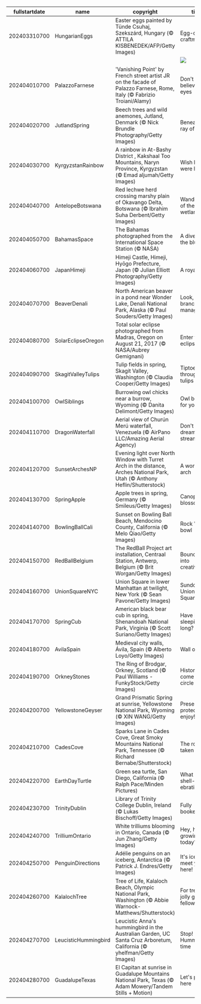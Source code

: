 |fullstartdate|name|copyright|title|image|
|--|--|--|--|--|
202403310700|HungarianEggs|Easter eggs painted by Tünde Csuhaj, Szekszárd, Hungary (© ATTILA KISBENEDEK/AFP/Getty Images)|Egg-cellent craftmanship|![](/en-US/2024/04/202403310700HungarianEggs.jpg)|
||||![](/en-US/2024/04/.jpg)|
202404010700|PalazzoFarnese|'Vanishing Point' by French street artist JR on the facade of Palazzo Farnese, Rome, Italy (© Fabrizio Troiani/Alamy)|Don't believe your eyes|![](/en-US/2024/04/202404010700PalazzoFarnese.jpg)|
202404020700|JutlandSpring|Beech trees and wild anemones, Jutland, Denmark (© Nick Brundle Photography/Getty Images)|Beneath a ray of light|![](/en-US/2024/04/202404020700JutlandSpring.jpg)|
202404030700|KyrgyzstanRainbow|A rainbow in At-Bashy District  , Kakshaal Too Mountains, Naryn Province, Kyrgyzstan (© Emad aljumah/Getty Images)|Wish hue were here|![](/en-US/2024/04/202404030700KyrgyzstanRainbow.jpg)|
202404040700|AntelopeBotswana|Red lechwe herd crossing marshy plain of Okavango Delta, Botswana (© Ibrahim Suha Derbent/Getty Images)|Wanderers of the wetlands|![](/en-US/2024/04/202404040700AntelopeBotswana.jpg)|
202404050700|BahamasSpace|The Bahamas photographed from the International Space Station (© NASA)|A dive into the blue|![](/en-US/2024/04/202404050700BahamasSpace.jpg)|
202404060700|JapanHimeji|Himeji Castle, Himeji, Hyōgo Prefecture, Japan (© Julian Elliott Photography/Getty Images)|A royal view|![](/en-US/2024/04/202404060700JapanHimeji.jpg)|
202404070700|BeaverDenali|North American beaver in a pond near Wonder Lake, Denali National Park, Alaska (© Paul Souders/Getty Images)|Look, I'm a branch manager!|![](/en-US/2024/04/202404070700BeaverDenali.jpg)|
202404080700|SolarEclipseOregon|Total solar eclipse photographed from Madras, Oregon on August 21, 2017 (© NASA/Aubrey Gemignani)|Enter the eclipse|![](/en-US/2024/04/202404080700SolarEclipseOregon.jpg)|
202404090700|SkagitValleyTulips|Tulip fields in spring, Skagit Valley, Washington (© Claudia Cooper/Getty Images)|Tiptoe through the tulips|![](/en-US/2024/04/202404090700SkagitValleyTulips.jpg)|
202404100700|OwlSiblings|Burrowing owl chicks near a burrow, Wyoming (© Danita Delimont/Getty Images)|Owl be there for you!|![](/en-US/2024/04/202404100700OwlSiblings.jpg)|
202404110700|DragonWaterfall|Aerial view of Churún Merú waterfall, Venezuela (© AirPano LLC/Amazing Aerial Agency)|Don't just dream it, stream it!|![](/en-US/2024/04/202404110700DragonWaterfall.jpg)|
202404120700|SunsetArchesNP|Evening light over North Window with Turret Arch in the distance, Arches National Park, Utah (© Anthony Heflin/Shutterstock)|A work of arch|![](/en-US/2024/04/202404120700SunsetArchesNP.jpg)|
202404130700|SpringApple|Apple trees in spring, Germany (© Smileus/Getty Images)|Canopy of blossoms|![](/en-US/2024/04/202404130700SpringApple.jpg)|
202404140700|BowlingBallCali|Sunset on Bowling Ball Beach, Mendocino County, California (© Melo Qiao/Getty Images)|Rock 'n' bowl|![](/en-US/2024/04/202404140700BowlingBallCali.jpg)|
202404150700|RedBallBelgium|The RedBall Project art installation, Centraal Station, Antwerp, Belgium (© Brit Worgan/Getty Images)|Bouncing into creativity|![](/en-US/2024/04/202404150700RedBallBelgium.jpg)|
202404160700|UnionSquareNYC|Union Square in lower Manhattan at twilight, New York (© Sean Pavone/Getty Images)|Sundown on Union Square|![](/en-US/2024/04/202404160700UnionSquareNYC.jpg)|
202404170700|SpringCub|American black bear cub in spring, Shenandoah National Park, Virginia (© Scott Suriano/Getty Images)|Have I been sleeping too long?|![](/en-US/2024/04/202404170700SpringCub.jpg)|
202404180700|AvilaSpain|Medieval city walls, Ávila, Spain (© Alberto Loyo/Getty Images)|Wall of fame|![](/en-US/2024/04/202404180700AvilaSpain.jpg)|
202404190700|OrkneyStones|The Ring of Brodgar, Orkney, Scotland (© Paul Williams - FunkyStock/Getty Images)|History has come full circle|![](/en-US/2024/04/202404190700OrkneyStones.jpg)|
202404200700|YellowstoneGeyser|Grand Prismatic Spring at sunrise, Yellowstone National Park, Wyoming (© XIN WANG/Getty Images)|Preserve, protect, enjoy!|![](/en-US/2024/04/202404200700YellowstoneGeyser.jpg)|
202404210700|CadesCove|Sparks Lane in Cades Cove, Great Smoky Mountains National Park, Tennessee (© Richard Bernabe/Shutterstock)|The road not taken|![](/en-US/2024/04/202404210700CadesCove.jpg)|
202404220700|EarthDayTurtle|Green sea turtle, San Diego, California (© Ralph Pace/Minden Pictures)|What are we shell-ebrating?|![](/en-US/2024/04/202404220700EarthDayTurtle.jpg)|
202404230700|TrinityDublin|Library of Trinity College Dublin, Ireland (© Lukas Bischoff/Getty Images)|Fully booked!|![](/en-US/2024/04/202404230700TrinityDublin.jpg)|
202404240700|TrilliumOntario|White trilliums blooming in Ontario, Canada (© Jun Zhang/Getty Images)|Hey, how's it growing today?|![](/en-US/2024/04/202404240700TrilliumOntario.jpg)|
202404250700|PenguinDirections|Adélie penguins on an iceberg, Antarctica (© Patrick J. Endres/Getty Images)|It's ice to meet you all here!|![](/en-US/2024/04/202404250700PenguinDirections.jpg)|
202404260700|KalalochTree|Tree of Life, Kalaloch Beach, Olympic National Park, Washington (© Abbie Warnock-Matthews/Shutterstock)|For tree's a jolly good fellow|![](/en-US/2024/04/202404260700KalalochTree.jpg)|
202404270700|LeucisticHummingbird|Leucistic Anna's hummingbird in the Australian Garden, UC Santa Cruz Arboretum, California (© yhelfman/Getty Images)|Stop! Hummer time|![](/en-US/2024/04/202404270700LeucisticHummingbird.jpg)|
202404280700|GuadalupeTexas|El Capitan at sunrise in Guadalupe Mountains National Park, Texas (© Adam Mowery/Tandem Stills + Motion)|Let's park here|![](/en-US/2024/04/202404280700GuadalupeTexas.jpg)|
